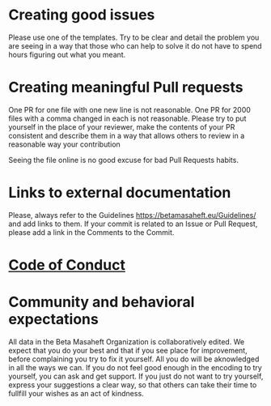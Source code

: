 # Creating good issues 

Please use one of the templates. Try to be clear 
and detail the problem you are seeing in a way that those who can help to solve it do not 
have to spend hours figuring out what you meant. 

# Creating meaningful Pull requests
One PR for one file with one new line is not reasonable.
One PR for 2000 files with a comma changed in each is not reasonable.
Please try to put yourself in the place of your reviewer, make the contents of your PR consistent and describe them in a way that allows others to review
in a reasonable way your contribution

Seeing the file online is no good excuse for bad Pull Requests habits.

# Links to external documentation
Please, always refer to the Guidelines https://betamasaheft.eu/Guidelines/ and add links to them.
If your commit is related to an Issue or Pull Request, please add a link in the Comments to the Commit.

# [Code of Conduct](https://github.com/BetaMasaheft/Documentation/blob/master/CODE_OF_CONDUCT.md)

# Community and behavioral expectations
All data in the Beta Masaheft Organization is collaboratively edited. We expect that you do your best and that if you see place for 
improvement, before complaining you try to fix it yourself. All you do will be aknowledged in all the ways we can. If you do not feel
good enough in the encoding to try yourself, you can ask and get support. If you just do not want to try yourself, express your suggestions 
a clear way, so that others can take their time to fullfill your wishes as an act of kindness.
